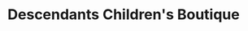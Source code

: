 ---
title: "Descendants Children's Boutique"
url: /greensburg/descendants-childrens-boutique/
shop: Kleidung
---